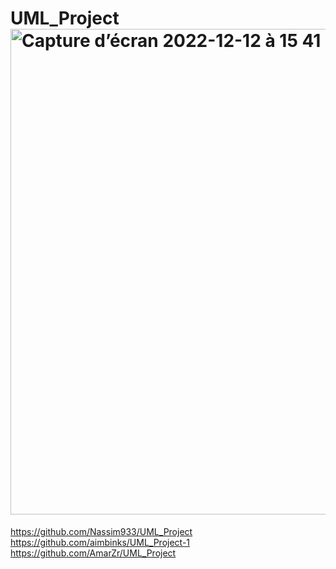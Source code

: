 # UML_Project<img width="777" alt="Capture d’écran 2022-12-12 à 15 41 37" src="https://user-images.githubusercontent.com/79164583/207059366-a1ade737-b2d5-4236-85ad-25d0ab1f9844.png">
https://github.com/Nassim933/UML_Project
https://github.com/aimbinks/UML_Project-1
https://github.com/AmarZr/UML_Project
